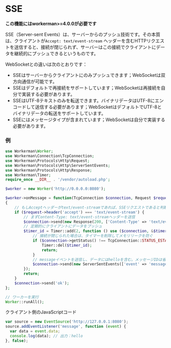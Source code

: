 # SSE 
**この機能にはworkerman>=4.0.0が必要です**

SSE（Server-sent Events）は、サーバーからのプッシュ技術です。その本質は、クライアントが`Accept: text/event-stream` ヘッダーを含むHTTPリクエストを送信すると、接続が閉じられず、サーバーはこの接続でクライアントにデータを継続的にプッシュできるというものです。

WebSocketとの違いは次のとおりです：
*   SSEはサーバーからクライアントにのみプッシュできます；WebSocketは双方向通信が可能です。
*   SSEはデフォルトで再接続をサポートしています；WebSocketは再接続を自分で実装する必要があります。
*   SSEはUTF-8テキストのみを転送できます。バイナリデータはUTF-8にエンコードして送信する必要があります；WebSocketはデフォルトでUTF-8とバイナリデータの転送をサポートしています。
*   SSEにはメッセージタイプが含まれています；WebSocketは自分で実装する必要があります。

### 例
```php
use Workerman\Worker;
use Workerman\Connection\TcpConnection;
use Workerman\Protocols\Http\Request;
use Workerman\Protocols\Http\ServerSentEvents;
use Workerman\Protocols\Http\Response;
use Workerman\Timer;
require_once __DIR__ . '/vendor/autoload.php';

$worker = new Worker('http://0.0.0.0:8080');

$worker->onMessage = function(TcpConnection $connection, Request $request)
{
    // もしAcceptヘッダーがtext/event-streamであれば、SSEリクエストであると判断
    if ($request->header('accept') === 'text/event-stream') {
        // まずContent-Type: text/event-streamヘッダーを送信
        $connection->send(new Response(200, ['Content-Type' => 'text/event-stream'], "\r\n"));
        // 定期的にクライアントにデータをプッシュ
        $timer_id = Timer::add(2, function () use ($connection, &$timer_id){
            // 接続が閉じられた場合は、タイマーを削除してメモリリークを防ぐ
            if ($connection->getStatus() !== TcpConnection::STATUS_ESTABLISHED) {
                Timer::del($timer_id);
                return;
            }
            // messageイベントを送信し、データにはhelloを含む。メッセージIDは省略可能
            $connection->send(new ServerSentEvents(['event' => 'message', 'data' => 'hello', 'id'=>1]));
        });
        return;
    }
    $connection->send('ok');
};

// ワーカーを実行
Worker::runAll();
```

クライアント側のJavaScriptコード
```js
var source = new EventSource('http://127.0.0.1:8080');
source.addEventListener('message', function (event) {
  var data = event.data;
  console.log(data); // 出力：hello
}, false);
```
